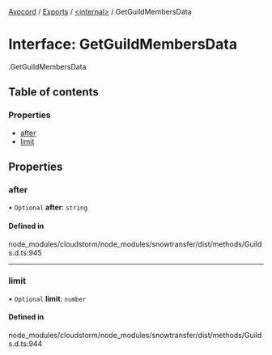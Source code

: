[Avocord](../README.md) / [Exports](../modules.md) / [<internal\>](../modules/internal_.md) / GetGuildMembersData

# Interface: GetGuildMembersData

[<internal>](../modules/internal_.md).GetGuildMembersData

## Table of contents

### Properties

- [after](internal_.GetGuildMembersData-1.md#after)
- [limit](internal_.GetGuildMembersData-1.md#limit)

## Properties

### after

• `Optional` **after**: `string`

#### Defined in

node_modules/cloudstorm/node_modules/snowtransfer/dist/methods/Guilds.d.ts:945

___

### limit

• `Optional` **limit**: `number`

#### Defined in

node_modules/cloudstorm/node_modules/snowtransfer/dist/methods/Guilds.d.ts:944
